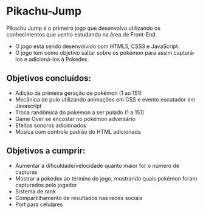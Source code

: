 ﻿# Pikachu-Jump
Pikachu Jump é o primeiro jogo que desenvolvo utilizando os conhecimentos que venho estudando na área de Front-End. 
- O jogo está sendo desenvolvido com HTML5, CSS3 e JavaScript.
- O jogo tem como objetivo saltar sobre os pokémon para assim capturá-los e adicioná-los à Pokedex.

## Objetivos concluídos:
- Adição da primeira geração de pokémon (1 ao 151)
- Mecânica de pulo utilizando animações em CSS e evento escutador em Javascript
- Troca randômica do pokémon a ser pulado (1 a 151)
- Game Over se encostar no pokémon adversário
- Efeitos sonoros adicionados
- Música com controle padrão do HTML adicionada

## Objetivos a cumprir:
- Aumentar a dificuldade/velocidade quanto maior for o número de capturas
- Mostrar a pokédex ao término do jogo, mostrando quais pokémon foram capturados pelo jogador
- Sistema de rank
- Compartilhamento de resultados nas redes sociais
- Port para celulares
